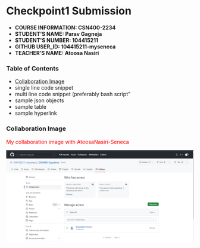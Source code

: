 # Checkpoint1 Submission

- **COURSE INFORMATION: CSN400-2234**
- **STUDENT’S NAME: Parav Gagneja**
- **STUDENT'S NUMBER: 104415211**
- **GITHUB USER_ID: 104415211-myseneca** 
- **TEACHER’S NAME: Atoosa Nasiri**

### Table of Contents
- [Collaboration Image](#collaboration-image)
- single line code snippet
- multi line code snippet (preferably bash script"
- sample json objects
- sample table
- sample hyperlink

<h3>Collaboration Image</h3>
<p style="color: red";>My collaboration image with AtoosaNasiri-Seneca</p>

<img src="Collaboration.jpg"
     alt="Repository Collaboration Image"
     title="Repository Collaboration"
     style="float: left; margin-right: 10px;" />


